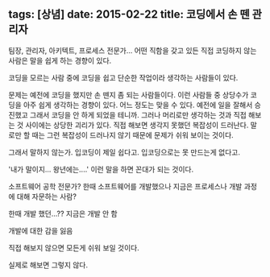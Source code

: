 tags: [상념]
date: 2015-02-22
title: 코딩에서 손 뗀 관리자
---
팀장, 관리자, 아키텍트, 프로세스 전문가... 어떤 직함을 갖고 있든 직접 코딩하지 않는 사람은 말을 쉽게 하는 경향이 있다.

코딩을 모르는 사람 중에 코딩을 쉽고 단순한 작업이라 생각하는 사람들이 있다.

문제는 예전에 코딩을 했지만 손 뗀지 좀 되는 사람들이다. 이런 사람들 중 상당수가 코딩을 아주 쉽게 생각하는 경향이 있다. 어느 정도는 맞을 수 있다. 예전에 일을 잘해서 승진했고 그래서 코딩을 안 하게 되었을 테니까. 그러나 머리로만 생각하는 것과 직접 해보는 것 사이에는 상당한 괴리가 있다. 직접 해보면 생각지 못했던 복잡성이 드러난다. 말로만 할 때는 그런 복잡성이 드러나지 않기 때문에 문제가 쉬워 보이는 것이다.

그래서 말하지 않는가. 입코딩이 제일 쉽다고. 입코딩으로는 못 만드는게 없다고.

'내가 말이지... 왕년에는....' 이런 말을 하면 꼰대가 되는 것이다.





소프트웨어 공학 전문가? 한때 소프트웨어를 개발했으나 지금은 프로세스나 개발 과정에 대해 자문하는 사람?

한때 개발 했던...?? 지금은 개발 안 함

개발에 대한 감을 잃음

직접 해보지 않으면 모든게 쉬워 보일 것이다.

실제로 해보면 그렇지 않다.
